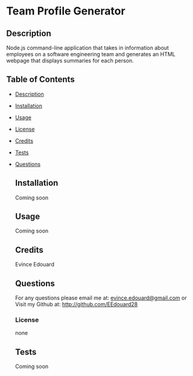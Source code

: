 # Team Profile Generator
  
  ## Description
  Node.js command-line application that takes in information about employees on a software engineering team and generates an HTML webpage that displays summaries for each person.

## Table of Contents
- [Description](#description)
- [Installation](#installation)
- [Usage](#usage)
- [License](#license)
- [Credits](#credits)
- [Tests](#tests)
- [Questions](#questions)

  ## Installation
  Coming soon

  ## Usage
  Coming soon

  ## Credits
  Evince Edouard

  ## Questions
  For any questions please email me at: evince.edouard@gmail.com
  or Visit my Github at: http://github.com/EEdouard28

  ### License
  none

  ## Tests
  Coming soon

